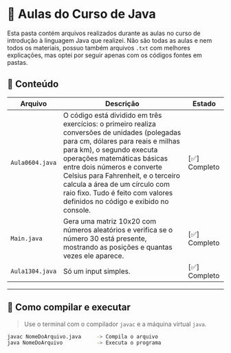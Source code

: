 # 📖 Aulas do Curso de Java

Esta pasta contém arquivos realizados durante as aulas no curso de introdução à linguagem Java que realizei. Não são todas as aulas e nem todos os materiais, possuo também arquivos `.txt` com melhores explicações, mas optei por seguir apenas com os códigos fontes em pastas.

## 📌 Conteúdo

| Arquivo               | Descrição                                                                 | Estado |
|------------------------|--------------------------------------------------------------------------|--------|
| `Aula0604.java`       | O código está dividido em três exercícios: o primeiro realiza conversões de unidades (polegadas para cm, dólares para reais e milhas para km), o segundo executa operações matemáticas básicas entre dois números e converte Celsius para Fahrenheit, e o terceiro calcula a área de um círculo com raio fixo. Tudo é feito com valores definidos no código e exibido no console. | [✅] Completo |
| `Main.java`      | Gera uma matriz 10x20 com números aleatórios e verifica se o número 30 está presente, mostrando as posições e quantas vezes ele aparece. | [✅] Completo|
| `Aula1304.java` | Só um input simples. | [✅] Completo|

---

## 🚀 Como compilar e executar

> Use o terminal com o compilador `javac` e a máquina virtual `java`.

```bash
javac NomeDoArquivo.java     -> Compila o arquivo
java NomeDoArquivo           -> Executa o programa

